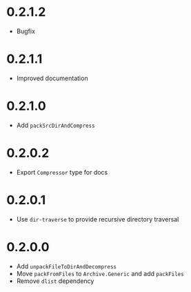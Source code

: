 # 0.2.1.2

  * Bugfix

# 0.2.1.1

  * Improved documentation

# 0.2.1.0

  * Add `packSrcDirAndCompress`

# 0.2.0.2

  * Export `Compressor` type for docs

# 0.2.0.1

  * Use `dir-traverse` to provide recursive directory traversal

# 0.2.0.0

  * Add `unpackFileToDirAndDecompress`
  * Move `packFromFiles` to `Archive.Generic` and add `packFiles`
  * Remove `dlist` dependency
